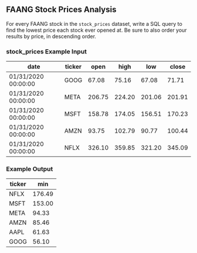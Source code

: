 ## FAANG Stock Prices Analysis

For every FAANG stock in the `stock_prices` dataset, write a SQL query to find the lowest price each stock ever opened at. Be sure to also order your results by price, in descending order.

### stock_prices Example Input

| date                | ticker | open   | high   | low    | close  |
|---------------------|--------|--------|--------|--------|--------|
| 01/31/2020 00:00:00 | GOOG   | 67.08  | 75.16  | 67.08  | 71.71  |
| 01/31/2020 00:00:00 | META   | 206.75 | 224.20 | 201.06 | 201.91 |
| 01/31/2020 00:00:00 | MSFT   | 158.78 | 174.05 | 156.51 | 170.23 |
| 01/31/2020 00:00:00 | AMZN   | 93.75  | 102.79 | 90.77  | 100.44 |
| 01/31/2020 00:00:00 | NFLX   | 326.10 | 359.85 | 321.20 | 345.09 |

### Example Output

| ticker | min    |
|--------|--------|
| NFLX   | 176.49 |
| MSFT   | 153.00 |
| META   | 94.33  |
| AMZN   | 85.46  |
| AAPL   | 61.63  |
| GOOG   | 56.10  |
